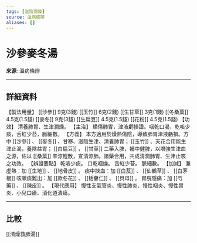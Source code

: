 ```yaml
---
tags: [滋陰潤燥]
source: 溫病條辨
aliases: []
---
```


# 沙參麥冬湯

**來源**: 溫病條辨  

---

## 詳細資料
【製法用量】 [[沙參]] 9克(3錢) [[玉竹]] 6克(2錢) [[生甘草]] 3克(1錢) [[冬桑葉]] 4.5克(1.5錢) [[麥冬]] 9克(3錢) [[生扁豆]] 4.5克(1.5錢) [[花粉]] 4.5克(1.5錢)
【功效】
清養肺胃、生津潤燥。
【主治】
燥傷肺胃，津液虧損證。咽乾口渴，乾咳少痰，舌紅少苔，脈細數。
【方義】
本方適用於燥熱傷陰，導致肺胃津液虧損。方中 [[沙參]] 、 [[麥冬]] 、甘寒、滋陰生津、清養肺胃； [[玉竹]] 、天花合用能生津止渴，養陰益胃； [[白扁豆]] ， [[甘草]] 二藥入脾，補中健脾，以增強生津血之源，佐以 [[桑葉]] 辛涼輕散，宣清涼肺。諸藥合用，共成清潤肺胃、生津止咳之功效。
【辨證要點】
乾咳少痰。
口乾咽燥。
舌紅少苔。
脈細數。
【加減】
兼虛熱：加 [[生地]] 、 [[地骨皮]] 。
痰中挾血：加 [[白芨]] 、 [[仙鶴草]] 、 [[白茅根]] 咳嗽痰難出：加 [[款冬花]] 、 [[栝蔞仁]] 、 [[貝母]] 。
胃脘隱痛：加 [[芍藥]] 、 [[陳皮]] 。
【現代應用】
慢性支氣管炎、慢性肺炎、慢性咽炎、慢性胃炎、小兒口瘡、消化道潰瘍。

---

## 比較
[[清燥救肺湯]]
